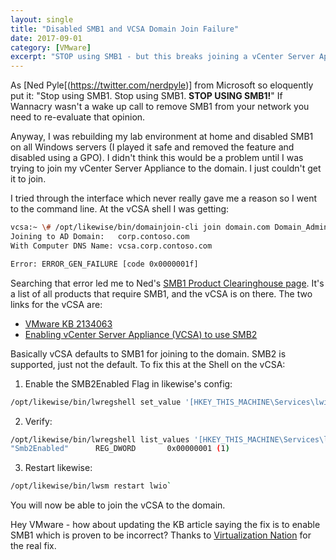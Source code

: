 ```yaml
---
layout: single
title: "Disabled SMB1 and VCSA Domain Join Failure"
date: 2017-09-01
category: [VMware]
excerpt: "STOP using SMB1 - but this breaks joining a vCenter Server Appliance to a domain. Fix it here"
---
```

As [Ned Pyle[(https://twitter.com/nerdpyle)] from Microsoft so eloquently put it: "Stop using SMB1. Stop using SMB1. **STOP USING SMB1!**" If Wannacry wasn't a wake up call to remove SMB1 from your network you need to re-evaluate that opinion.

Anyway, I was rebuilding my lab environment at home and disabled SMB1 on all Windows servers (I played it safe and removed the feature and disabled using a GPO). I didn't think this would be a problem until I was trying to join my vCenter Server Appliance to the domain. I just couldn't get it to join.

I tried through the interface which never really gave me a reason so I went to the command line. At the vCSA shell I was getting:

~~~ bash
vcsa:~ \# /opt/likewise/bin/domainjoin-cli join domain.com Domain_Administrator Password
Joining to AD Domain:   corp.contoso.com
With Computer DNS Name: vcsa.corp.contoso.com

Error: ERROR_GEN_FAILURE [code 0x0000001f]
~~~

Searching that error led me to Ned's [SMB1 Product Clearinghouse page](https://blogs.technet.microsoft.com/filecab/2017/06/01/smb1-product-clearinghouse/). It's a list of all products that require SMB1, and the vCSA is on there. The two links for the vCSA are:
* [VMware KB 2134063](https://kb.vmware.com/selfservice/microsites/search.do?cmd=displayKC&docType=kc&externalId=2134063&sliceId=1&docTypeID=DT_KB_1_1&dialogID=479220377&stateId=0)
* [Enabling vCenter Server Appliance (VCSA) to use SMB2](https://virtualizationnation.com/2017/04/17/enabling-vcenter-server-appliance-vcsa-to-use-smb2/)

Basically vCSA defaults to SMB1 for joining to the domain. SMB2 is supported, just not the default. To fix this at the Shell on the vCSA:

1. Enable the SMB2Enabled Flag in likewise's config:
~~~ bash
/opt/likewise/bin/lwregshell set_value '[HKEY_THIS_MACHINE\Services\lwio\Parameters\Drivers\rdr]' Smb2Enabled 1
~~~
2. Verify:
~~~ bash
/opt/likewise/bin/lwregshell list_values '[HKEY_THIS_MACHINE\Services\l wio\Parameters\Drivers\rdr]'
"Smb2Enabled"      REG_DWORD       0x00000001 (1)
~~~
3. Restart likewise:
~~~ bash
/opt/likewise/bin/lwsm restart lwio`
~~~

You will now be able to join the vCSA to the domain.

Hey VMware - how about updating the KB article saying the fix is to enable SMB1 which is proven to be incorrect? Thanks to [Virtualization Nation](https://virtualizationnation.com/) for the real fix.